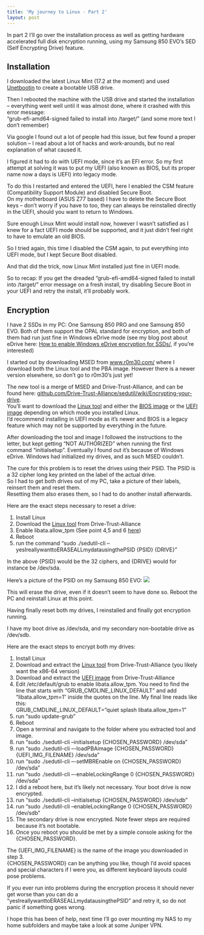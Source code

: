 ```yaml
---
title: 'My journey to Linux - Part 2'
layout: post
---
```


In part 2 I’ll go over the installation process as well as getting hardware accelerated full disk encryption running, using my Samsung 850 EVO’s SED (Self Encrypting Drive) feature.

<a name="Install"></a>

## Installation

I downloaded the latest Linux Mint (17.2 at the moment) and used [Unetbootin](https://unetbootin.github.io/) to create a bootable USB drive.

Then I rebooted the machine with the USB drive and started the installation – everything went well until it was almost done, where it crashed with this error message:  
“grub-efi-amd64-signed failed to install into /target/” (and some more text I don’t remember)

Via google I found out a lot of people had this issue, but few found a proper solution – I read about a lot of hacks and work-arounds, but no real explanation of what caused it.

I figured it had to do with UEFI mode, since it’s an EFI error. So my first attempt at solving it was to put my UEFI (also known as BIOS, but its proper name now a days is UEFI) into legacy mode.

To do this I restarted and entered the UEFI, here I enabled the CSM feature (Compatibility Support Module) and disabled Secure Boot.  
On my motherboard (ASUS Z77 based) I have to delete the Secure Boot keys – don’t worry if you have to too, they can always be reinstalled directly in the UEFI, should you want to return to Windows.

Sure enough Linux Mint would install now, however I wasn’t satisfied as I knew for a fact UEFI mode should be supported, and it just didn’t feel right to have to emulate an old BIOS.

So I tried again, this time I disabled the CSM again, to put everything into UEFI mode, but I kept Secure Boot disabled.

And that did the trick, now Linux Mint installed just fine in UEFI mode.

So to recap: If you get the dreaded “grub-efi-amd64-signed failed to install into /target/” error message on a fresh install, try disabling Secure Boot in your UEFI and retry the install, it’ll probably work.

<a name="Encryption"></a>

## Encryption

I have 2 SSDs in my PC: One Samsung 850 PRO and one Samsung 850 EVO. Both of them support the OPAL standard for encryption, and both of them had run just fine in Windows eDrive mode (see my blog post about eDrive here: [How to enable Windows eDrive encryption for SSDs/](https://steffenskov.github.io/blog/2015/03/01/how-to-enable-windows-edrive-encryption-for-ssds.html), if you’re interested)

I started out by downloading MSED from www.r0m30.com/ where I download both the Linux tool and the PBA image. However there is a newer version elsewhere, so don’t go to r0m30’s just yet!

The new tool is a merge of MSED and Drive-Trust-Alliance, and can be found here: [github.com/Drive-Trust-Alliance/sedutil/wiki/Encrypting-your-drive](https://github.com/Drive-Trust-Alliance/sedutil/wiki/Encrypting-your-drive).  
You’ll want to download the [Linux tool](https://github.com/Drive-Trust-Alliance/exec/blob/master/sedutil_LINUX.tgz?raw=true) and either the [BIOS image](https://github.com/Drive-Trust-Alliance/exec/blob/master/LINUXPBARelease.img.gz?raw=true) or the [UEFI image](https://github.com/Drive-Trust-Alliance/exec/blob/master/UEFI64_Release.img.gz?raw=true) depending on which mode you installed Linux.  
I’d recommend installing in UEFI mode as it’s newer and BIOS is a legacy feature which may not be supported by everything in the future.

After downloading the tool and image I followed the instructions to the letter, but kept getting “NOT AUTHORIZED” when running the first command “initialsetup”. Eventually I found out it’s because of Windows eDrive. Windows had initialized my drives, and as such MSED couldn’t.

The cure for this problem is to reset the drives using their PSID. The PSID is a 32 cipher long key printed on the label of the actual drive.  
So I had to get both drives out of my PC, take a picture of their labels, reinsert them and reset them.  
Resetting them also erases them, so I had to do another install afterwards.

Here are the exact steps necessary to reset a drive:

1. Install Linux
2. Download the [Linux tool](https://github.com/Drive-Trust-Alliance/exec/blob/master/sedutil_LINUX.tgz?raw=true) from Drive-Trust-Alliance
3. Enable libata.allow\_tpm (See point 4,5 and 6 [here](#libata))
4. Reboot
5. run the command “sudo ./sedutil-cli –yesIreallywanttoERASEALLmydatausingthePSID {PSID} {DRIVE}”

In the above {PSID} would be the 32 ciphers, and {DRIVE} would for instance be /dev/sda.

Here’s a picture of the PSID on my Samsung 850 EVO: [![](https://steffenskov.github.io/blog/assets/img/Samsung-EVO-850-PSID.jpg)](https://steffenskov.github.io/blog/assets/img/Samsung-EVO-850-PSID.jpg)

This will erase the drive, even if it doesn’t seem to have done so. Reboot the PC and reinstall Linux at this point.

Having finally reset both my drives, I reinstalled and finally got encryption running.

I have my boot drive as /dev/sda, and my secondary non-bootable drive as /dev/sdb.

Here are the exact steps to encrypt both my drives:

1. <a name="libata"></a>Install Linux
2. Download and extract the [Linux tool](https://github.com/Drive-Trust-Alliance/exec/blob/master/sedutil_LINUX.tgz?raw=true) from Drive-Trust-Alliance (you likely want the x86-64 version)
3. Download and extract the [UEFI image](https://github.com/Drive-Trust-Alliance/exec/blob/master/UEFI64_Release.img.gz?raw=true) from Drive-Trust-Alliance
4. Edit /etc/default/grub to enable libata.allow\_tpm. You need to find the line that starts with “GRUB\_CMDLINE\_LINUX\_DEFAULT” and add “libata.allow\_tpm=1″ inside the quotes on the line. My final line reads like this:  
    GRUB\_CMDLINE\_LINUX\_DEFAULT=”quiet splash libata.allow\_tpm=1”
5. run “sudo update-grub”
6. Reboot
7. Open a terminal and navigate to the folder where you extracted tool and image.
8. run “sudo ./sedutil-cli –initialsetup {CHOSEN\_PASSWORD} /dev/sda”
9. run “sudo ./sedutil-cli –-loadPBAimage {CHOSEN\_PASSWORD} {UEFI\_IMG\_FILENAME} /dev/sda”
10. run “sudo ./sedutil-cli –-setMBREnable on {CHOSEN\_PASSWORD} /dev/sda”
11. run “sudo ./sedutil-cli –-enableLockingRange 0 {CHOSEN\_PASSWORD} /dev/sda”
12. I did a reboot here, but it’s likely not necessary. Your boot drive is now encrypted.
13. run “sudo ./sedutil-cli –initialsetup {CHOSEN\_PASSWORD} /dev/sdb”
14. run “sudo ./sedutil-cli –enableLockingRange 0 {CHOSEN\_PASSWORD} /dev/sdb”
15. The secondary drive is now encrypted. Note fewer steps are required because it’s not bootable.
16. Once you reboot you should be met by a simple console asking for the {CHOSEN\_PASSWORD}.

The {UEFI\_IMG\_FILENAME} is the name of the image you downloaded in step 3.  
{CHOSEN\_PASSWORD} can be anything you like, though I’d avoid spaces and special characters if I were you, as different keyboard layouts could pose problems.

If you ever run into problems during the encryption process it should never get worse than you can do a “yesIreallywanttoERASEALLmydatausingthePSID” and retry it, so do not panic if something goes wrong.

I hope this has been of help, next time I’ll go over mounting my NAS to my home subfolders and maybe take a look at some Juniper VPN.